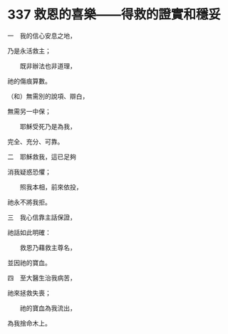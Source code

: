 # 337 救恩的喜樂——得救的證實和穩妥

一　我的信心安息之地，

乃是永活救主；

　　既非辦法也非道理，

祂的傷痕算數。

（和）無需別的說項、辯白，

無需另一中保；

　　耶穌受死乃是為我，

完全、充分、可靠。

二　耶穌救我，這已足夠

消我疑惑恐懼；

　　照我本相，前來依投，

祂永不將我拒。

三　我心信靠主話保證，

祂話如此明確：

　　救恩乃藉救主尊名，

並因祂的寶血。

四　至大醫生治我病苦，

祂來拯救失喪；

　　祂的寶血為我流出，

為我捨命木上。

